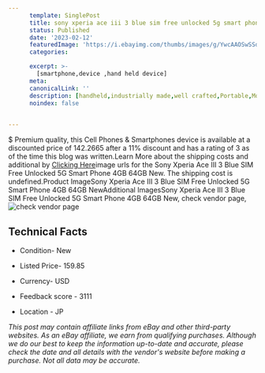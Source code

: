 ```yaml
---
      template: SinglePost
      title: sony xperia ace iii 3 blue sim free unlocked 5g smart phone 4gb 64gb new
      status: Published
      date: '2023-02-12'
      featuredImage: 'https://i.ebayimg.com/thumbs/images/g/YwcAAOSwSSdjgaVW/s-l225.jpg'
      categories: 

      excerpt: >-
        [smartphone,device ,hand held device]
      meta:
      canonicalLink: ''
      description: [handheld,industrially made,well crafted,Portable,Mobile,Compact,Convenient,Lightweight,Maneuverable,Man-portable,Miniature,Carriable,Hand-held,Light,Holdable,Transportable,Mobile device,Pocket-sized,On-the-go,Wireless,Cordless,Compact size,Convenient size, smartphone,device ,hand held device]
      noindex: false

        
---
```

$
    Premium quality, this Cell Phones & Smartphones device is available at a discounted price of 142.2665 after a 11% discount and has a rating of 3 as of the time this blog was written.Learn More about the shipping costs and additional by [Clicking Here](https://www.ebay.com/itm/255847234725?hash=item3b91aefca5%3Ag%3AYwcAAOSwSSdjgaVW&mkevt=1&mkcid=1&mkrid=711-53200-19255-0&campid=%253CePNCampaignId%253E&customid=%253CreferenceId%253E&toolid=10049)image urls for the Sony Xperia Ace III 3 Blue SIM Free Unlocked 5G Smart Phone 4GB 64GB New. The shipping cost is undefined.Product ImageSony Xperia Ace III 3 Blue SIM Free Unlocked 5G Smart Phone 4GB 64GB NewAdditional ImagesSony Xperia Ace III 3 Blue SIM Free Unlocked 5G Smart Phone 4GB 64GB New, check vendor page, ![check vendor page](https://origin-galleryplus.ebayimg.com/ws/web/255847234725_2_0_1/225x225.jpg,https://origin-galleryplus.ebayimg.com/ws/web/255847234725_3_0_1/225x225.jpg,https://origin-galleryplus.ebayimg.com/ws/web/255847234725_4_0_1/225x225.jpg,https://origin-galleryplus.ebayimg.com/ws/web/255847234725_5_0_1/225x225.jpg,https://origin-galleryplus.ebayimg.com/ws/web/255847234725_6_0_1/225x225.jpg,https://origin-galleryplus.ebayimg.com/ws/web/255847234725_7_0_1/225x225.jpg,https://origin-galleryplus.ebayimg.com/ws/web/255847234725_8_0_1/225x225.jpg,https://origin-galleryplus.ebayimg.com/ws/web/255847234725_9_0_1/225x225.jpg,https://origin-galleryplus.ebayimg.com/ws/web/255847234725_10_0_1/225x225.jpg,https://origin-galleryplus.ebayimg.com/ws/web/255847234725_11_0_1/225x225.jpg,https://origin-galleryplus.ebayimg.com/ws/web/255847234725_12_0_1/225x225.jpg)
    
    

 ## Technical Facts 



     
      

 - Condition- New 


      

 - Listed Price- 159.85 


      

 - Currency- USD 


      

 - Feedback score - 3111 


      

 - Location - JP 


      
      

 *_This post may contain affiliate links from eBay and other third-party websites. As an eBay affiliate, we earn from qualifying purchases. Although we do our best to keep the information up-to-date and accurate, please check the date and all details with the vendor's website before making a purchase. Not all data may be accurate._*



    
    
    
    
    